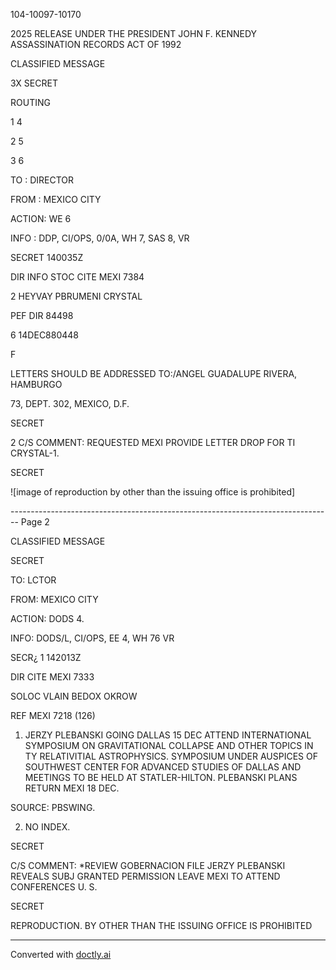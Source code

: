 104-10097-10170

2025 RELEASE UNDER THE PRESIDENT JOHN F. KENNEDY ASSASSINATION RECORDS ACT OF 1992

CLASSIFIED MESSAGE

3X SECRET

ROUTING

1
4

2
5

3
6

TO : DIRECTOR

FROM : MEXICO CITY

ACTION: WE 6

INFO : DDP, CI/OPS, 0/0A, WH 7, SAS 8, VR

SECRET 140035Z

DIR INFO STOC CITE MEXI 7384

2
HEYVAY PBRUMENI CRYSTAL

PEF DIR 84498

6
14DEC880448

F

LETTERS SHOULD BE ADDRESSED TO:/ANGEL GUADALUPE RIVERA, HAMBURGO

73, DEPT. 302, MEXICO, D.F.

SECRET

2
C/S COMMENT: REQUESTED MEXI PROVIDE LETTER DROP FOR TI CRYSTAL-1.

SECRET

![image of reproduction by other than the issuing office is prohibited]


-------------------------------------------------------------------------------- Page 2

CLASSIFIED MESSAGE

SECRET

TO: LCTOR

FROM: MEXICO CITY

ACTION: DODS 4.

INFO: DODS/L, CI/OPS, EE 4, WH 76 VR

SECR¿ 1 142013Z

DIR CITE MEXI 7333

SOLOC VLAIN BEDOX OKROW

REF MEXI 7218 (126)

1. JERZY PLEBANSKI GOING DALLAS 15 DEC ATTEND INTERNATIONAL
   SYMPOSIUM ON GRAVITATIONAL COLLAPSE AND OTHER TOPICS IN
   TY
   RELATIVITIAL ASTROPHYSICS. SYMPOSIUM UNDER AUSPICES OF
   SOUTHWEST CENTER FOR ADVANCED STUDIES OF DALLAS AND MEETINGS TO
   BE HELD AT STATLER-HILTON. PLEBANSKI PLANS RETURN MEXI 18 DEC.

SOURCE: PBSWING.

2. NO INDEX.

SECRET

C/S COMMENT: *REVIEW GOBERNACION FILE JERZY PLEBANSKI REVEALS SUBJ
GRANTED PERMISSION LEAVE MEXI TO ATTEND CONFERENCES U. S.

SECRET

REPRODUCTION. BY OTHER THAN THE ISSUING OFFICE IS PROHIBITED


---
Converted with [doctly.ai](https://doctly.ai)